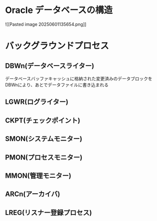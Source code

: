 # Oracle データベースの構造
![[Pasted image 20250601135654.png]]
# バックグラウンドプロセス
## DBWn(データベースライター)
データベースバッファキャッシュに格納された変更済みのデータブロックをDBWnにより、あとでデータファイルに書き込まれる
## LGWR(ログライター)

## CKPT(チェックポイント)
## SMON(システムモニター)
## PMON(プロセスモニター)
## MMON(管理モニター)
## ARCn(アーカイバ)
## LREG(リスナー登録プロセス)